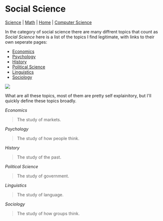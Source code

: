 # Social Science

[Science](./file.md) | [Math](./file2.md) | [Home](./README.md) | [Computer Science](./file4.md)

In the category of social science there are many diffrent topics that count as *Social Science* here is a list of the topics I find legitimate, with links to their own seperate pages:

* [Economics](./file3/Economics.md)
* [Psychology](./file3/Psychology.md)
* [History](./file3/History.md)
* [Political Science](./file3/Political_Science.md)
* [Linguistics](./file3/Linguistics.md)
* [Sociology](./file3/Sociology.md)

![](https://mustbethistalltoride.files.wordpress.com/2015/07/social-connection.jpg)


What are all these topics, most of them are pretty self explainitory, but I'll quickly define these topics broadly.

*Economics*
> The study of markets.


*Psychology*
> The study of how people think.


*History*
> The study of the past.

*Political Science*
> The study of government.

*Linguistics*
> The study of language.

*Sociology*
> The study of how groups think.
